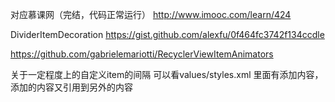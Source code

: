 对应慕课网（完结，代码正常运行）
http://www.imooc.com/learn/424

DividerItemDecoration
https://gist.github.com/alexfu/0f464fc3742f134ccdle

https://github.com/gabrielemariotti/RecyclerViewItemAnimators


关于一定程度上的自定义item的间隔
可以看values/styles.xml 里面有添加内容，添加的内容又引用到另外的内容